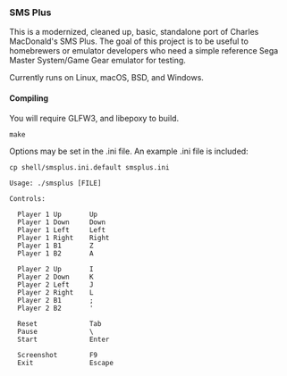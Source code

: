 ### SMS Plus
This is a modernized, cleaned up, basic, standalone port of
Charles MacDonald's SMS Plus. The goal of this project is to be useful
to homebrewers or emulator developers who need a simple reference
Sega Master System/Game Gear emulator for testing.

Currently runs on Linux, macOS, BSD, and Windows.

#### Compiling
You will require GLFW3, and libepoxy to build.
```
make
```
Options may be set in the .ini file. An example .ini file is included:
```
cp shell/smsplus.ini.default smsplus.ini
```
```
Usage: ./smsplus [FILE]

Controls:

  Player 1 Up       Up
  Player 1 Down     Down
  Player 1 Left     Left
  Player 1 Right    Right
  Player 1 B1       Z
  Player 1 B2       A

  Player 2 Up       I
  Player 2 Down     K
  Player 2 Left     J
  Player 2 Right    L
  Player 2 B1       ;
  Player 2 B2       '

  Reset             Tab
  Pause             \
  Start             Enter

  Screenshot        F9
  Exit              Escape
```
